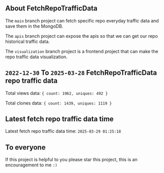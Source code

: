 ## About FetchRepoTrafficData

The `main` branch project can fetch specific repo everyday traffic data and save them in the MongoDB.

The `apis` branch project can expose the apis so that we can get our repo historical traffic data.

The `visualization` branch project is a frontend project that can make the repo traffic data visualization.

## `2022-12-30` To `2025-03-28` FetchRepoTrafficData repo traffic data

Total views data: `{ count: 1962, uniques: 492 }`

Total clones data: `{ count: 1439, uniques: 1119 }`

## Latest fetch repo traffic data time

Latest fetch repo traffic data time: `2025-03-29 01:25:18`

## To everyone

If this project is helpful to you please star this project, this is an encouragement to me `:)`



